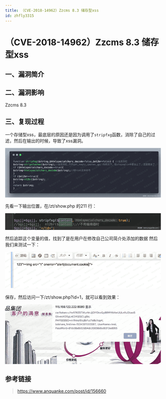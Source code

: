 ```yaml
---
title: （CVE-2018-14962）Zzcms 8.3 储存型xss
id: zhfly3315
---
```


# （CVE-2018-14962）Zzcms 8.3 储存型xss

## 一、漏洞简介

## 二、漏洞影响

Zzcms 8.3

## 三、复现过程

一个存储型xss，最底层的原因还是因为调用了`stripfxg`函数，消除了自己的过滤，然后在输出的时候，导致了xss漏洞。

![image](../img/563cf163c8e01cc63972a41abfda0280.png)

先看一下输出位置，在/zt/show.php 的211 行：

![image](../img/34ef10efee331f94c2053d251b25bf6f.png)

然后追踪这个变量的值，找到了是在用户在修改自己公司简介处添加的数据
然后我们来测试一下：

![image](../img/4ff677564d7489ea48b4e89428ef71b6.png)

保存，然后访问一下/zt/show.php?id=1，就可以看到效果：

![image](../img/6d3b865deb183f697255a06156699018.png)

## 参考链接

> https://www.anquanke.com/post/id/156660